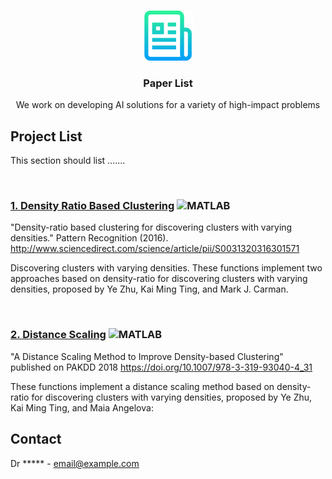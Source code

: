 <!-- PROJECT LOGO -->
<br />
<p align="center">
  <a href="https://github.com/othneildrew/Best-README-Template">
    <img src="images/logo.png" alt="Logo" width="80" height="80">
  </a>

  <h3 align="center">Paper List</h3>

  <p align="center">
    We work on developing AI solutions for a variety of high-impact problems
  </p>
</p>

<!-- Project List -->
## Project List


This section should list .......

<br>

### [1. Density Ratio Based Clustering](https://github.com/zhuye88/Density-ratio-based-clustering) ![MATLAB](https://img.shields.io/badge/MATLAB-2016-brightgreen.svg)

"Density-ratio based clustering for discovering clusters with varying densities." 
Pattern Recognition (2016). http://www.sciencedirect.com/science/article/pii/S0031320316301571

Discovering clusters with varying densities. These functions implement two approaches based on density-ratio for discovering 
clusters with varying densities, proposed by Ye Zhu, Kai Ming Ting, and Mark J. Carman.
   
<br>


### [2. Distance Scaling](https://github.com/zhuye88/Distance-Scaling) ![MATLAB](https://img.shields.io/badge/MATLAB-2018-brightgreen.svg)

"A Distance Scaling Method to Improve Density-based Clustering" published on PAKDD 2018 
https://doi.org/10.1007/978-3-319-93040-4_31

These functions implement a distance scaling method based on density-ratio for discovering 
clusters with varying densities, proposed by Ye Zhu, Kai Ming Ting, and Maia Angelova: 




<!-- CONTACT -->
## Contact

Dr ***** - email@example.com


